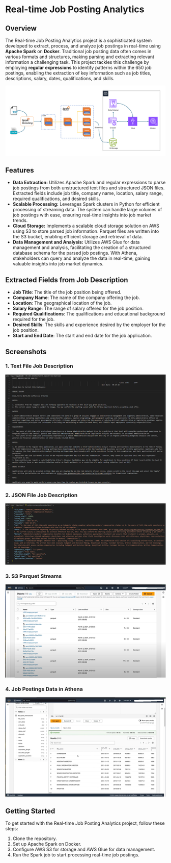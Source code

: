 # Real-time Job Posting Analytics

## Overview
The Real-time Job Posting Analytics project is a sophisticated system developed to extract, process, and analyze job postings in real-time using **Apache Spark** on **Docker**. Traditional job posting data often comes in various formats and structures, making parsing and extracting relevant information a challenging task. This project tackles this challenge by employing **regular expressions** to identify patterns within the 650 job postings, enabling the extraction of key information such as job titles, descriptions, salary, dates, qualifications, and skills.

![System Architecture Diagram](/imgs/Architecture.png)

## Features
- **Data Extraction:**  Utilizes Apache Spark and regular expressions to parse job postings from both unstructured text files and structured JSON files. Extracted fields include job title, company name, location, salary range, required qualifications, and desired skills.
- **Scalable Processing:** Leverages Spark clusters in Python for efficient processing of streaming data. The system can handle large volumes of job postings with ease, ensuring real-time insights into job market trends.
- **Cloud Storage:**  Implements a scalable cloud storage solution on AWS using S3 to store parsed job information. Parquet files are written into the S3 bucket, enabling efficient storage and retrieval of data.
- **Data Management and Analysis:** Utilizes AWS Glue for data management and analysis, facilitating the creation of a structured database schema for the parsed job postings. With Athena, stakeholders can query and analyze the data in real-time, gaining valuable insights into job market dynamics.

## Extracted Fields from Job Description
- **Job Title**: The title of the job position being offered.
- **Company Name**: The name of the company offering the job.
- **Location**: The geographical location of the job.
- **Salary Range**: The range of salary offered for the job position.
- **Required Qualifications**: The qualifications and educational background required for the job.
- **Desired Skills**: The skills and experience desired by the employer for the job position.
- **Start and End Date**: The start and end date for the job application.


## Screenshots
### 1. Text File Job Description
![Text File Job Description](/imgs/TXT%20JD.png)

### 2. JSON File Job Description
![JSON File Job Description](/imgs/JSON%20JD.png)

### 3. S3 Parquet Streams
![S3 Parquet Stream](/imgs/S3%20Streams.png)

### 4. Job Postings Data in Athena
![Real Time Job Postings Data in Athena](/imgs/Athena%20Tables.png)

## Getting Started
To get started with the Real-time Job Posting Analytics project, follow these steps:
1. Clone the repository.
2. Set up Apache Spark on Docker.
3. Configure AWS S3 for storage and AWS Glue for data management.
4. Run the Spark job to start processing real-time job postings.

